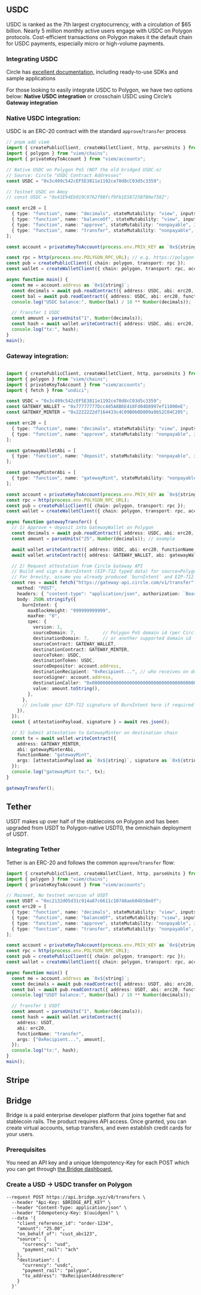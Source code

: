 ## USDC 
USDC is ranked as the 7th largest cryptocurrency, with a circulation of $65 billion. Nearly 5 million monthly active users engage with USDC on Polygon protocols. Cost-efficient transactions on Polygon makes it the default chain for USDC payments, especially micro or high-volume payments.    

### Integrating USDC
Circle has [excellent documentation,](https://developers.circle.com/) including ready-to-use SDKs and sample applications

For those looking to easily integrate USDC to Polygon, we have two options below: **Native USDC integration** or crosschain USDC using Circle’s **Gateway integration**

### Native USDC integration:

USDC is an ERC-20 contract with the standard `approve`/`transfer` process

```ts
// pnpm add viem
import { createPublicClient, createWalletClient, http, parseUnits } from "viem";
import { polygon } from "viem/chains";
import { privateKeyToAccount } from "viem/accounts";

// Native USDC on Polygon PoS (NOT the old bridged USDC.e)
// Source: Circle "USDC Contract Addresses"
const USDC = "0x3c499c542cEF5E3811e1192ce70d8cC03d5c3359";

// Testnet USDC on Amoy
// const USDC = "0x41E94Eb019C0762f9Bfcf9Fb1E58725BfB0e7582";

const erc20 = [
  { type: "function", name: "decimals", stateMutability: "view", inputs: [], outputs: [{ type: "uint8" }] },
  { type: "function", name: "balanceOf", stateMutability: "view", inputs: [{ type: "address" }], outputs: [{ type: "uint256" }] },
  { type: "function", name: "approve", stateMutability: "nonpayable", inputs: [{ type: "address" }, { type: "uint256" }], outputs: [{ type: "bool" }] },
  { type: "function", name: "transfer", stateMutability: "nonpayable", inputs: [{ type: "address" }, { type: "uint256" }], outputs: [{ type: "bool" }] },
];

const account = privateKeyToAccount(process.env.PRIV_KEY as `0x${string}`);

const rpc = http(process.env.POLYGON_RPC_URL); // e.g. https://polygon-rpc.com
const pub = createPublicClient({ chain: polygon, transport: rpc });
const wallet = createWalletClient({ chain: polygon, transport: rpc, account });

async function main() {
  const me = account.address as `0x${string}`;
  const decimals = await pub.readContract({ address: USDC, abi: erc20, functionName: "decimals" });
  const bal = await pub.readContract({ address: USDC, abi: erc20, functionName: "balanceOf", args: [me] });
  console.log("USDC balance:", Number(bal) / 10 ** Number(decimals));

  // Transfer 1 USDC
  const amount = parseUnits("1", Number(decimals));
  const hash = await wallet.writeContract({ address: USDC, abi: erc20, functionName: "transfer", args: ["0xRecipient...", amount] });
  console.log("tx:", hash);
}
main();
```

### Gateway integration:

```ts

import { createPublicClient, createWalletClient, http, parseUnits } from "viem";
import { polygon } from "viem/chains";
import { privateKeyToAccount } from "viem/accounts";
import { fetch } from "undici";

const USDC = "0x3c499c542cEF5E3811e1192ce70d8cC03d5c3359";
const GATEWAY_WALLET = "0x77777777Dcc4d5A8B6E418Fd04D8997ef11000eE";
const GATEWAY_MINTER = "0x2222222d7164433c4C09B0b0D809a9b52C04C205";

const erc20 = [
  { type: "function", name: "decimals", stateMutability: "view", inputs: [], outputs: [{ type: "uint8" }] },
  { type: "function", name: "approve", stateMutability: "nonpayable", inputs: [{ type: "address" }, { type: "uint256" }], outputs: [{ type: "bool" }] },
];

const gatewayWalletAbi = [
  { type: "function", name: "deposit", stateMutability: "nonpayable", inputs: [{ type: "address" }, { type: "uint256" }], outputs: [] },
];

const gatewayMinterAbi = [
  { type: "function", name: "gatewayMint", stateMutability: "nonpayable", inputs: [{ type: "bytes" }, { type: "bytes" }], outputs: [] },
];

const account = privateKeyToAccount(process.env.PRIV_KEY as `0x${string}`);
const rpc = http(process.env.POLYGON_RPC_URL);
const pub = createPublicClient({ chain: polygon, transport: rpc });
const wallet = createWalletClient({ chain: polygon, transport: rpc, account });

async function gatewayTransfer() {
  // 1) Approve + deposit into GatewayWallet on Polygon
  const decimals = await pub.readContract({ address: USDC, abi: erc20, functionName: "decimals" });
  const amount = parseUnits("25", Number(decimals)); // example

  await wallet.writeContract({ address: USDC, abi: erc20, functionName: "approve", args: [GATEWAY_WALLET, amount] });
  await wallet.writeContract({ address: GATEWAY_WALLET, abi: gatewayWalletAbi, functionName: "deposit", args: [USDC, amount] });

  // 2) Request attestation from Circle Gateway API
  // Build and sign a BurnIntent (EIP-712 typed data) for source=Polygon, destination=Polygon (same-chain "withdraw") or another chain.
  // For brevity, assume you already produced `burnIntent` and EIP-712 signature with your EOA.
  const res = await fetch("https://gateway-api.circle.com/v1/transfer", {
    method: "POST",
    headers: { "content-type": "application/json", authorization: `Bearer ${process.env.CIRCLE_API_KEY}` },
    body: JSON.stringify({
      burnIntent: {
        maxBlockHeight: "999999999999",
        maxFee: "0",
        spec: {
          version: 1,
          sourceDomain: 7,          // Polygon PoS domain id (per Circle docs)
          destinationDomain: 7,     // or another supported domain id
          sourceContract: GATEWAY_WALLET,
          destinationContract: GATEWAY_MINTER,
          sourceToken: USDC,
          destinationToken: USDC,
          sourceDepositor: account.address,
          destinationRecipient: "0xRecipient...", // who receives on destination
          sourceSigner: account.address,
          destinationCaller: "0x0000000000000000000000000000000000000000",
          value: amount.toString(),
        },
      },
      // include your EIP-712 signature of BurnIntent here if required by your flow
    }),
  });
  const { attestationPayload, signature } = await res.json();

  // 3) Submit attestation to GatewayMinter on destination chain
  const tx = await wallet.writeContract({
    address: GATEWAY_MINTER,
    abi: gatewayMinterAbi,
    functionName: "gatewayMint",
    args: [attestationPayload as `0x${string}`, signature as `0x${string}`],
  });
  console.log("gatewayMint tx:", tx);
}

gatewayTransfer();
```

## Tether

USDT makes up over half of the stablecoins on Polygon and has been upgraded from USDT to Polygon-native USDT0, the omnichain deployment of USDT.

### Integrating Tether

Tether is an ERC-20 and follows the common `approve`/`transfer` flow:

```ts
import { createPublicClient, createWalletClient, http, parseUnits } from "viem";
import { polygon } from "viem/chains";
import { privateKeyToAccount } from "viem/accounts";

// Mainnet, No testnet version of USDT
const USDT = "0xc2132d05d31c914a87c6611c10748aeb04b58e8f";
const erc20 = [
  { type: "function", name: "decimals", stateMutability: "view", inputs: [], outputs: [{ type: "uint8" }] },
  { type: "function", name: "balanceOf", stateMutability: "view", inputs: [{ type: "address" }], outputs: [{ type: "uint256" }] },
  { type: "function", name: "approve", stateMutability: "nonpayable", inputs: [{ type: "address" }, { type: "uint256" }], outputs: [{ type: "bool" }] },
  { type: "function", name: "transfer", stateMutability: "nonpayable", inputs: [{ type: "address" }, { type: "uint256" }], outputs: [{ type: "bool" }] },
];

const account = privateKeyToAccount(process.env.PRIV_KEY as `0x${string}`);
const rpc = http(process.env.POLYGON_RPC_URL);
const pub = createPublicClient({ chain: polygon, transport: rpc });
const wallet = createWalletClient({ chain: polygon, transport: rpc, account });

async function main() {
  const me = account.address as `0x${string}`;
  const decimals = await pub.readContract({ address: USDT, abi: erc20, functionName: "decimals" });
  const bal = await pub.readContract({ address: USDT, abi: erc20, functionName: "balanceOf", args: [me] });
  console.log("USDT balance:", Number(bal) / 10 ** Number(decimals));

  // Transfer 1 USDT
  const amount = parseUnits("1", Number(decimals));
  const hash = await wallet.writeContract({
    address: USDT,
    abi: erc20,
    functionName: "transfer",
    args: ["0xRecipient...", amount],
  });
  console.log("tx:", hash);
}
main();
```

## Stripe



## Bridge

Bridge is a paid enterprise developer platform that joins together fiat and stablecoin rails. The product requires API access. Once granted, you can create virtual accounts, setup transfers, and even establish credit cards for your users.

### Prerequisites

You need an API key and a unique Idempotency-Key 
for each POST which you can get through [the Bridge dashboard.](https://apidocs.bridge.xyz/api-reference/introduction/authentication)

### Create a USD → USDC transfer on Polygon

```curl 
--request POST https://api.bridge.xyz/v0/transfers \
  --header "Api-Key: $BRIDGE_API_KEY" \
  --header "Content-Type: application/json" \
  --header "Idempotency-Key: $(uuidgen)" \
  --data '{
    "client_reference_id": "order-1234",
    "amount": "25.00",
    "on_behalf_of": "cust_abc123",
    "source": {
      "currency": "usd",
      "payment_rail": "ach"
    },
    "destination": {
      "currency": "usdc",
      "payment_rail": "polygon",
      "to_address": "0xRecipientAddressHere"
    }
  }'
```